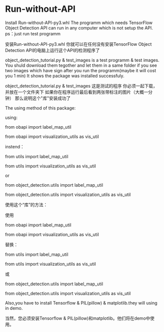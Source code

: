 # Run-without-API

Install Run-without-API-py3.whl 
The programm which needs TensorFlow Object Detection API can run in any computer which is not setup the API.
ps：just run test programm


安装Run-without-API-py3.whl 
你就可以在任何没有安装TensorFlow Object Detection API的电脑上运行这个API的检测程序了


object_detection_tutorial.py & test_images is a test programm & test images.
You shuld download them tegother and let them in a same folder
if you see two images which have sign after you run the programm(maybe it will cost you 1 min)
It shows the package was installed successfuly.


object_detection_tutorial.py & test_images 这是测试的程序
你必须一起下载，并放在一个文件夹下
如果你在程序运行最后看到两张带标注的图片（大概一分钟）
那么说明这个"库"安装成功了


The using method of this package:

using:

from obapi import label_map_util

from obapi import visualization_utils as vis_util


instend：

from utils import label_map_util

from utils import visualization_utils as vis_util

or

from object_detection.utils import label_map_util

from object_detection.utils import visualization_utils as vis_util


使用这个“库”的方法：

使用

from obapi import label_map_util

from obapi import visualization_utils as vis_util


替换：

from utils import label_map_util

from utils import visualization_utils as vis_util

或

from object_detection.utils import label_map_util

from object_detection.utils import visualization_utils as vis_util



Also,you have to install Tensorflow & PIL(pillow) & matplotlib.they will using in demo.


当然，您必须安装Tensorflow & PIL(pillow)和matplotlib。他们将在demo中使用。
